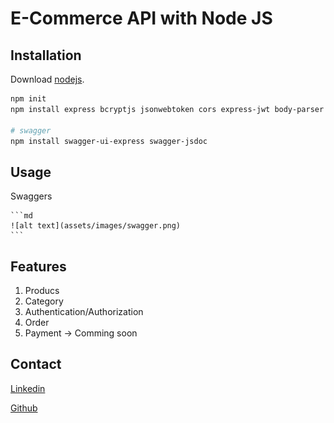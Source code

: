 # E-Commerce API with Node JS

## Installation

Download [nodejs](https://nodejs.org/en).

```bash
npm init
npm install express bcryptjs jsonwebtoken cors express-jwt body-parser morgan mongoose

# swagger
npm install swagger-ui-express swagger-jsdoc
```

## Usage

Swaggers

    ```md
    ![alt text](assets/images/swagger.png)
    ```

## Features

1. Producs
2. Category
3. Authentication/Authorization
4. Order
5. Payment -> Comming soon

## Contact

[Linkedin](https://www.linkedin.com/in/trinhhuynh98/)

[Github](https://github.com/TrinhHuynh98)
